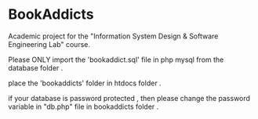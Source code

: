 # BookAddicts
Academic project for the "Information System Design &amp; Software Engineering Lab" course.

Please ONLY import the 'bookaddict.sql' file in php mysql from the database folder .

place the 'bookaddicts' folder in htdocs folder .

if your database is password protected , then please change the password variable in "db.php" file in bookaddicts folder .
